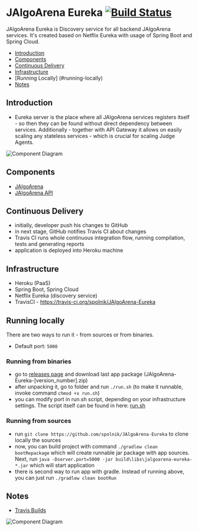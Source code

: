 # JAlgoArena Eureka [![Build Status](https://travis-ci.org/spolnik/JAlgoArena-Eureka.svg?branch=master)](https://travis-ci.org/spolnik/JAlgoArena-Eureka)

JAlgoArena Eureka is Discovery service for all backend JAlgoArena services. It's created based on Netflix Eureka with usage of Spring Boot and Spring Cloud.

- [Introduction](#introduction)
- [Components](#components)
- [Continuous Delivery](#continuous-delivery)
- [Infrastructure](#infrastructure)
- [Running Locally] (#running-locally)
- [Notes](#notes)

## Introduction

- Eureka server is the place where all JAlgoArena services registers itself - so then they can be found without direct dependency between services. Additionally - together with API Gateway it allows on easily scaling any stateless services - which is crucial for scaling Judge Agents.

![Component Diagram](https://github.com/spolnik/JAlgoArena/raw/master/design/component_diagram.png)

## Components

- [JAlgoArena](https://github.com/spolnik/JAlgoArena)
- [JAlgoArena API](https://github.com/spolnik/JAlgoArena-API)

## Continuous Delivery

- initially, developer push his changes to GitHub
- in next stage, GitHub notifies Travis CI about changes
- Travis CI runs whole continuous integration flow, running compilation, tests and generating reports
- application is deployed into Heroku machine

## Infrastructure

- Heroku (PaaS)
- Spring Boot, Spring Cloud
- Netflix Eureka (discovery service)
- TravisCI - https://travis-ci.org/spolnik/JAlgoArena-Eureka

## Running locally

There are two ways to run it - from sources or from binaries.
- Default port: `5000`

### Running from binaries
- go to [releases page](https://github.com/spolnik/JAlgoArena-Eureka/releases) and download last app package (JAlgoArena-Eureka-[version_number].zip)
- after unpacking it, go to folder and run `./run.sh` (to make it runnable, invoke command `chmod +x run.sh`)
- you can modify port in run.sh script, depending on your infrastructure settings. The script itself can be found in here: [run.sh](run.sh)

### Running from sources
- run `git clone https://github.com/spolnik/JAlgoArena-Eureka` to clone locally the sources
- now, you can build project with command `./gradlew clean bootRepackage` which will create runnable jar package with app sources. Next, run `java -Dserver.port=5000 -jar build\libs\jalgoarena-eureka-*.jar` which will start application
- there is second way to run app with gradle. Instead of running above, you can just run `./gradlew clean bootRun`

## Notes
- [Travis Builds](https://travis-ci.org/spolnik)

![Component Diagram](https://github.com/spolnik/JAlgoArena/raw/master/design/JAlgoArena_Logo.png)
